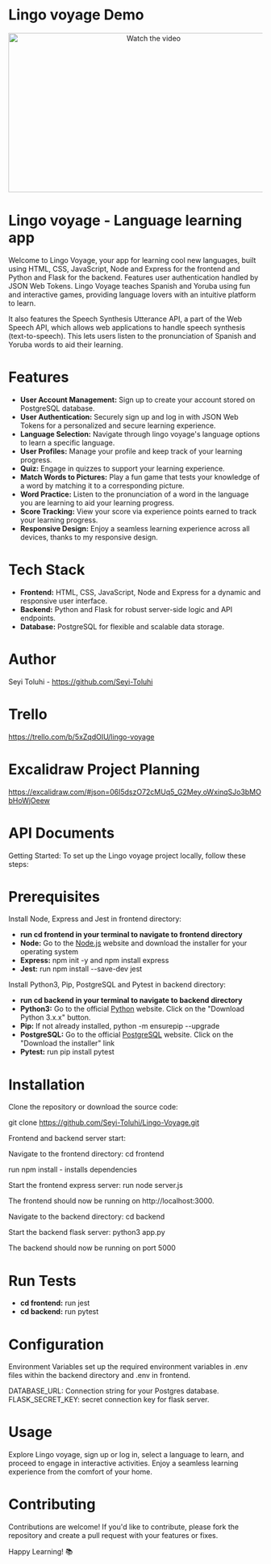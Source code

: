 # Lingo voyage Demo
<p align="center">
 <a href="https://www.youtube.com/watch?v=4fQG6Ho1NHU">
    <img src="https://img.youtube.com/vi/4fQG6Ho1NHU/0.jpg" alt="Watch the video" width="560" height="315">
  </a>
</p>

# Lingo voyage - Language learning app
<p>Welcome to Lingo Voyage, your app for learning cool new languages, built using HTML, CSS, JavaScript, Node and Express for the frontend and Python and Flask for the backend. Features user authentication handled by JSON Web Tokens. Lingo Voyage teaches Spanish and Yoruba using fun and interactive games, providing language lovers with an intuitive platform to learn. 

It also features the Speech Synthesis Utterance API, a part of the Web Speech API, which allows web applications to handle speech synthesis (text-to-speech). This lets users listen to the pronunciation of Spanish and Yoruba words to aid their learning.</p>

# Features
- **User Account Management:** Sign up to create your account stored on PostgreSQL database.
- **User Authentication:** Securely sign up and log in with JSON Web Tokens for a personalized and secure learning experience.
- **Language Selection:** Navigate through lingo voyage's language options to learn a specific language.
- **User Profiles:** Manage your profile and keep track of your learning progress.
- **Quiz:** Engage in quizzes to support your learning experience.
- **Match Words to Pictures:** Play a fun game that tests your knowledge of a word by matching it to a corresponding picture.
- **Word Practice:** Listen to the pronunciation of a word in the language you are learning to aid your learning progress.
- **Score Tracking:** View your score via experience points earned to track your learning progress.
- **Responsive Design:** Enjoy a seamless learning experience across all devices, thanks to my responsive design.

# Tech Stack
- **Frontend:** HTML, CSS, JavaScript, Node and Express for a dynamic and responsive user interface. 
- **Backend:** Python and Flask for robust server-side logic and API endpoints. 
- **Database:** PostgreSQL for flexible and scalable data storage.

# Author 
Seyi Toluhi - https://github.com/Seyi-Toluhi

# Trello
https://trello.com/b/5xZqdOIU/lingo-voyage

# Excalidraw Project Planning
https://excalidraw.com/#json=06I5dszO72cMUq5_G2Mey,oWxinqSJo3bMObHoWjOeew

# API Documents 

Getting Started: To set up the Lingo voyage project locally, follow these steps:

# Prerequisites
Install Node, Express and Jest in frontend directory:


- **run cd frontend in your terminal to navigate to frontend directory**
- **Node:** Go to the [Node.js](https://nodejs.org/en/learn/getting-started/how-to-install-nodejs) website and download the installer for your operating system
- **Express:** npm init -y and npm install express
- **Jest:** run npm install --save-dev jest

Install Python3, Pip, PostgreSQL and Pytest in backend directory:


- **run cd backend in your terminal to navigate to backend directory**
- **Python3:** Go to the official [Python](https://www.python.org/doc/) website. Click on the "Download Python 3.x.x" button.
- **Pip:** If not already installed, python -m ensurepip --upgrade
- **PostgreSQL:** Go to the official [PostgreSQL](https://www.postgresql.org/download/windows/) website. Click on the "Download the installer" link
- **Pytest:** run pip install pytest

# Installation

Clone the repository or download the source code: 


git clone https://github.com/Seyi-Toluhi/Lingo-Voyage.git

Frontend and backend server start:


Navigate to the frontend directory: cd frontend


run npm install - installs dependencies


Start the frontend express server: run node server.js


The frontend should now be running on http://localhost:3000.


Navigate to the backend directory: cd backend


Start the backend flask server: python3 app.py


The backend should now be running on port 5000


# Run Tests
- **cd frontend:** run jest
- **cd backend:** run pytest

# Configuration
Environment Variables set up the required environment variables in .env files within the backend directory and .env in frontend.


DATABASE_URL: Connection string for your Postgres database. FLASK_SECRET_KEY: secret connection key for flask server.

# Usage
Explore Lingo voyage, sign up or log in, select a language to learn, and proceed to engage in interactive activities. Enjoy a seamless learning experience from the comfort of your home.

# Contributing
Contributions are welcome! If you'd like to contribute, please fork the repository and create a pull request with your features or fixes.

Happy Learning! 📚